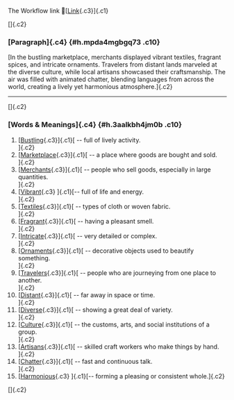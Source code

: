 The Workflow link
👏[[Link](https://www.google.com/url?q=http://www.google.com&sa=D&source=editors&ust=1756960219577261&usg=AOvVaw1DDcKUw1Vlvl_7oZXGiSG5){.c3}]{.c1}

[]{.c2}

### [Paragraph]{.c4} {#h.mpda4mgbgq73 .c10}

[In the bustling marketplace, merchants displayed vibrant textiles,
fragrant spices, and intricate ornaments. Travelers from distant lands
marveled at the diverse culture, while local artisans showcased their
craftsmanship. The air was filled with animated chatter, blending
languages from across the world, creating a lively yet harmonious
atmosphere.]{.c2}

------------------------------------------------------------------------

[]{.c2}

### [Words & Meanings]{.c4} {#h.3aalkbh4jm0b .c10}

1.  [[Bustling](https://www.google.com/url?q=http://www.google.com&sa=D&source=editors&ust=1756960219578511&usg=AOvVaw1ouECq_tJHVbsw_EoNxXBy){.c3}]{.c1}[ --
    full of lively activity.\
    ]{.c2}
2.  [[Marketplace](https://www.google.com/url?q=http://www.google.com&sa=D&source=editors&ust=1756960219578694&usg=AOvVaw3rAI0GbjCczsydhRUI5UJg){.c3}]{.c1}[ --
    a place where goods are bought and sold.\
    ]{.c2}
3.  [[Merchants](https://www.google.com/url?q=http://www.google.com&sa=D&source=editors&ust=1756960219578860&usg=AOvVaw3YENIo2Stg4T_iHn2hN00S){.c3}]{.c1}[ --
    people who sell goods, especially in large quantities.\
    ]{.c2}
4.  [[Vibrant](https://www.google.com/url?q=http://www.google.com&sa=D&source=editors&ust=1756960219579024&usg=AOvVaw1D0J6Oxfpzlbgv1LNSQmaM){.c3}
    ]{.c1}[-- full of life and energy.\
    ]{.c2}
5.  [[Textiles](https://www.google.com/url?q=http://www.google.com&sa=D&source=editors&ust=1756960219579162&usg=AOvVaw1H0TDsvrrjWKoj6g6eQvvD){.c3}]{.c1}[ --
    types of cloth or woven fabric.\
    ]{.c2}
6.  [[Fragrant](https://www.google.com/url?q=http://www.google.com&sa=D&source=editors&ust=1756960219579417&usg=AOvVaw0LC15K6ZOLTPH_iiX0e4t8){.c3}]{.c1}[ --
    having a pleasant smell.\
    ]{.c2}
7.  [[Intricate](https://www.google.com/url?q=http://www.google.com&sa=D&source=editors&ust=1756960219579725&usg=AOvVaw3wyf8P2xLWfU3Yk4U2ky8g){.c3}]{.c1}[ --
    very detailed or complex.\
    ]{.c2}
8.  [[Ornaments](https://www.google.com/url?q=http://www.google.com&sa=D&source=editors&ust=1756960219580055&usg=AOvVaw3NUWeMr2r9BINHx4Dzuu7z){.c3}]{.c1}[ --
    decorative objects used to beautify something.\
    ]{.c2}
9.  [[Travelers](https://www.google.com/url?q=http://www.google.com&sa=D&source=editors&ust=1756960219580472&usg=AOvVaw1XzPx2ViDvIsUFlb1FTBCW){.c3}]{.c1}[ --
    people who are journeying from one place to another.\
    ]{.c2}
10. [[Distant](https://www.google.com/url?q=http://www.google.com&sa=D&source=editors&ust=1756960219580827&usg=AOvVaw1sMHK6VawyXb1cJL8Hl7G3){.c3}]{.c1}[ --
    far away in space or time.\
    ]{.c2}
11. [[Diverse](https://www.google.com/url?q=http://www.google.com&sa=D&source=editors&ust=1756960219581086&usg=AOvVaw0WdM0FVyHaPN-neXp6CmxO){.c3}]{.c1}[ --
    showing a great deal of variety.\
    ]{.c2}
12. [[Culture](https://www.google.com/url?q=http://www.google.com&sa=D&source=editors&ust=1756960219581252&usg=AOvVaw1eGKeDg8U4hST83SEzTezP){.c3}]{.c1}[ --
    the customs, arts, and social institutions of a group.\
    ]{.c2}
13. [[Artisans](https://www.google.com/url?q=http://www.google.com&sa=D&source=editors&ust=1756960219581406&usg=AOvVaw1B1oNxhnDEHhDQk329wqmC){.c3}]{.c1}[ --
    skilled craft workers who make things by hand.\
    ]{.c2}
14. [[Chatter](https://www.google.com/url?q=http://www.google.com&sa=D&source=editors&ust=1756960219581552&usg=AOvVaw0uO2icZP9TVQfoOm9M1Tgt){.c3}]{.c1}[ --
    fast and continuous talk.\
    ]{.c2}
15. [[Harmonious](https://www.google.com/url?q=http://www.google.com&sa=D&source=editors&ust=1756960219581703&usg=AOvVaw2iCNV5kBPk13Sax1gHy2_J){.c3}
    ]{.c1}[-- forming a pleasing or consistent whole.]{.c2}

[]{.c2}
